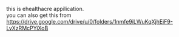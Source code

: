 this is ehealthacre appilication.  
you can also get this from https://drive.google.com/drive/u/0/folders/1nmfe9iLWuKqXjhEiF9-LvXzRMcPYiXoB
